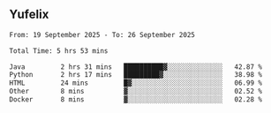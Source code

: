 ## Yufelix

<!--START_SECTION:waka-->

```txt
From: 19 September 2025 - To: 26 September 2025

Total Time: 5 hrs 53 mins

Java         2 hrs 31 mins   ██████████▓░░░░░░░░░░░░░░   42.87 %
Python       2 hrs 17 mins   █████████▓░░░░░░░░░░░░░░░   38.98 %
HTML         24 mins         █▓░░░░░░░░░░░░░░░░░░░░░░░   06.99 %
Other        8 mins          ▓░░░░░░░░░░░░░░░░░░░░░░░░   02.52 %
Docker       8 mins          ▓░░░░░░░░░░░░░░░░░░░░░░░░   02.28 %
```

<!--END_SECTION:waka-->

